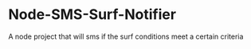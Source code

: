 # Node-SMS-Surf-Notifier
A node project that will sms if the surf conditions meet a certain criteria
